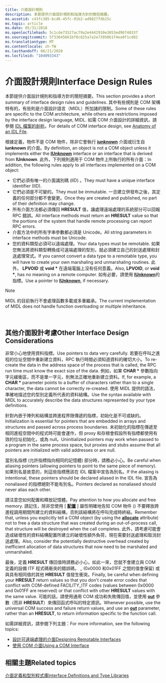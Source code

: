 ```yaml
---
title: 介面設計規則
description: 本節提供介面設計規則和指導方針的簡短摘要。
ms.assetid: c43fc385-bcd6-45fc-91b2-ad9827fdb15c
ms.topic: article
ms.date: 05/31/2018
ms.openlocfilehash: 5c1cde73527ac79a2e4442910e3053ed96748337
ms.sourcegitcommit: 5f33645661bf8c825a7a2e73950b1f4ea0f1cd82
ms.translationtype: MT
ms.contentlocale: zh-TW
ms.lasthandoff: 08/21/2020
ms.locfileid: "104093343"
---
```

# <a name="interface-design-rules"></a><span data-ttu-id="c080c-103">介面設計規則</span><span class="sxs-lookup"><span data-stu-id="c080c-103">Interface Design Rules</span></span>

<span data-ttu-id="c080c-104">本節提供介面設計規則和指導方針的簡短摘要。</span><span class="sxs-lookup"><span data-stu-id="c080c-104">This section provides a short summary of interface design rules and guidelines.</span></span> <span data-ttu-id="c080c-105">其中有些規則是 COM 架構特有的，有些則是介面設計語言（MIDL）所加諸的限制。</span><span class="sxs-lookup"><span data-stu-id="c080c-105">Some of these rules are specific to the COM architecture, while others are restrictions imposed by the interface design language, MIDL.</span></span> <span data-ttu-id="c080c-106">如需 COM 介面設計的詳細資訊，請參閱 [IDL 檔案的剖析](anatomy-of-an-idl-file.md)。</span><span class="sxs-lookup"><span data-stu-id="c080c-106">For details of COM interface design, see [Anatomy of an IDL File](anatomy-of-an-idl-file.md).</span></span>

<span data-ttu-id="c080c-107">根據定義，物件不是 COM 物件，除非它會執行 [**iunknown**](/windows/desktop/api/Unknwn/nn-unknwn-iunknown) 介面或衍生自 **iunknown** 的介面。</span><span class="sxs-lookup"><span data-stu-id="c080c-107">By definition, an object is not a COM object unless it implements either the [**IUnknown**](/windows/desktop/api/Unknwn/nn-unknwn-iunknown) interface or an interface that is derived from **IUnknown**.</span></span> <span data-ttu-id="c080c-108">此外，下列規則適用于 COM 物件上所執行的所有介面：</span><span class="sxs-lookup"><span data-stu-id="c080c-108">In addition, the following rules apply to all interfaces implemented on a COM object:</span></span>

-   <span data-ttu-id="c080c-109">它們必須有唯一的介面識別碼 (IID) 。</span><span class="sxs-lookup"><span data-stu-id="c080c-109">They must have a unique interface identifier (IID).</span></span>
-   <span data-ttu-id="c080c-110">它們必須是不可變的。</span><span class="sxs-lookup"><span data-stu-id="c080c-110">They must be immutable.</span></span> <span data-ttu-id="c080c-111">一旦建立併發布之後，其定義的任何部分都不會變更。</span><span class="sxs-lookup"><span data-stu-id="c080c-111">Once they are created and published, no part of their definition may change.</span></span>
-   <span data-ttu-id="c080c-112">所有介面方法都必須傳回 **HRESULT** 值，讓處理遠端處理的系統部分可以回報 RPC 錯誤。</span><span class="sxs-lookup"><span data-stu-id="c080c-112">All interface methods must return an **HRESULT** value so that the portions of the system that handle remote processing can report RPC errors.</span></span>
-   <span data-ttu-id="c080c-113">介面方法中的所有字串參數都必須是 Unicode。</span><span class="sxs-lookup"><span data-stu-id="c080c-113">All string parameters in interface methods must be Unicode.</span></span>
-   <span data-ttu-id="c080c-114">您的資料類型必須可以遠端處理。</span><span class="sxs-lookup"><span data-stu-id="c080c-114">Your data types must be remotable.</span></span> <span data-ttu-id="c080c-115">如果您無法將資料類型轉換成可遠端處理的型別，就必須建立自己的封送處理和封送處理常式。</span><span class="sxs-lookup"><span data-stu-id="c080c-115">If you cannot convert a data type to a remotable type, you will have to create your own marshaling and unmarshaling routines.</span></span> <span data-ttu-id="c080c-116">此外， **LPVOID** 或 **void \*** 在遠端電腦上沒有任何意義。</span><span class="sxs-lookup"><span data-stu-id="c080c-116">Also, **LPVOID**, or **void \***, has no meaning on a remote computer.</span></span> <span data-ttu-id="c080c-117">如有必要，請使用 [**IUnknown**](/windows/desktop/api/Unknwn/nn-unknwn-iunknown)的指標。</span><span class="sxs-lookup"><span data-stu-id="c080c-117">Use a pointer to [**IUnknown**](/windows/desktop/api/Unknwn/nn-unknwn-iunknown), if necessary.</span></span>

> [!Note]  
> <span data-ttu-id="c080c-118">MIDL 的目前執行不會處理函數多載或多重繼承。</span><span class="sxs-lookup"><span data-stu-id="c080c-118">The current implementation of MIDL does not handle function overloading or multiple inheritance.</span></span>

 

## <a name="other-interface-design-considerations"></a><span data-ttu-id="c080c-119">其他介面設計考慮</span><span class="sxs-lookup"><span data-stu-id="c080c-119">Other Interface Design Considerations</span></span>

<span data-ttu-id="c080c-120">非常小心地使用資料指標。</span><span class="sxs-lookup"><span data-stu-id="c080c-120">Use pointers to data very carefully.</span></span> <span data-ttu-id="c080c-121">若要在呼叫之進程的位址空間中重新建立資料，RPC 執行時間必須知道資料的確切大小。</span><span class="sxs-lookup"><span data-stu-id="c080c-121">To re-create the data in the address space of the process that is called, the RPC run time must know the exact size of the data.</span></span> <span data-ttu-id="c080c-122">例如，如果 **CHAR \*** 參數指向字元緩衝區，而不是單一字元，則無法正確地重新建立資料。</span><span class="sxs-lookup"><span data-stu-id="c080c-122">If, for example, a **CHAR \*** parameter points to a buffer of characters rather than to a single character, the data cannot be correctly re-created.</span></span> <span data-ttu-id="c080c-123">使用 MIDL 提供的語法，準確地描述您的型別定義所代表的資料結構。</span><span class="sxs-lookup"><span data-stu-id="c080c-123">Use the syntax available with MIDL to accurately describe the data structures represented by your type definitions.</span></span>

<span data-ttu-id="c080c-124">針對內嵌于陣列和結構並跨進程界限傳遞的指標，初始化是不可或缺的。</span><span class="sxs-lookup"><span data-stu-id="c080c-124">Initialization is essential for pointers that are embedded in arrays and structures and passed across process boundaries.</span></span> <span data-ttu-id="c080c-125">未初始化的指標在傳遞至相同進程空間中的程式時可能會運作，但 proxy 和存根會假設所有指標都使用有效的位址初始化，或為 null。</span><span class="sxs-lookup"><span data-stu-id="c080c-125">Uninitialized pointers may work when passed to a program in the same process space, but proxies and stubs assume that all pointers are initialized with valid addresses or are null.</span></span>

<span data-ttu-id="c080c-126">當別名指標 (允許指標指向相同的記憶體) 部分時，請務必小心。</span><span class="sxs-lookup"><span data-stu-id="c080c-126">Be careful when aliasing pointers (allowing pointers to point to the same piece of memory).</span></span> <span data-ttu-id="c080c-127">如果別名是故意的，則這些指標應該在 IDL 檔案中宣告為別名。</span><span class="sxs-lookup"><span data-stu-id="c080c-127">If the aliasing is intentional, these pointers should be declared aliased in the IDL file.</span></span> <span data-ttu-id="c080c-128">宣告為 nonaliased 的指標絕對不能有別名。</span><span class="sxs-lookup"><span data-stu-id="c080c-128">Pointers declared as nonaliased should never alias each other.</span></span>

<span data-ttu-id="c080c-129">請注意您如何配置和釋放記憶體。</span><span class="sxs-lookup"><span data-stu-id="c080c-129">Pay attention to how you allocate and free memory.</span></span> <span data-ttu-id="c080c-130">請記住，除非您使用 [ [**配置**](/windows/desktop/Midl/allocate) ] 屬性明確地告知 COM 物件 () 不要釋放跨進程調用期間所建立的資料結構，否則該結構將在呼叫完成時終結。</span><span class="sxs-lookup"><span data-stu-id="c080c-130">Remember that, unless you explicitly tell a COM object (by using the [**allocate**](/windows/desktop/Midl/allocate) attribute) not to free a data structure that was created during an out-of-process call, that structure will be destroyed when the call completes.</span></span> <span data-ttu-id="c080c-131">此外，請考慮可能會造成破壞性的資料結構配置所建立的破壞性額外負荷，現在需要封送處理和取消封送處理。</span><span class="sxs-lookup"><span data-stu-id="c080c-131">Also, consider the potentially destructive overhead created by inefficient allocation of data structures that now need to be marshaled and unmarshaled.</span></span>

<span data-ttu-id="c080c-132">最後，定義 **HRESULT** 傳回值時請務必小心，如此一來，您就不會建立與 COM 定義的設備 ITF 程式碼衝突的錯誤碼， \_ (0x0000 和0x01FF 之間的值會保留) 或與具有相同值的其他 **HRESULT** 值發生衝突。</span><span class="sxs-lookup"><span data-stu-id="c080c-132">Finally, be careful when defining your **HRESULT** return values so that you don't create error codes that conflict with COM-defined FACILITY\_ITF codes (values between 0x0000 and 0x01FF are reserved) or that conflict with other **HRESULT** values with the same value.</span></span> <span data-ttu-id="c080c-133">可能的話，請使用通用 COM 成功和失敗傳回值，並使用 [**out**](/windows/desktop/Midl/out-idl) 參數（而非 **HRESULT**）來傳回函式呼叫的特定資訊。</span><span class="sxs-lookup"><span data-stu-id="c080c-133">Whenever possible, use the universal COM success and failure return values, and use an [**out**](/windows/desktop/Midl/out-idl) parameter, rather than an **HRESULT**, to return information specific to the function call.</span></span>

<span data-ttu-id="c080c-134">如需詳細資訊，請參閱下列主題：</span><span class="sxs-lookup"><span data-stu-id="c080c-134">For more information, see the following topics:</span></span>

-   [<span data-ttu-id="c080c-135">設計可遠端處理的介面</span><span class="sxs-lookup"><span data-stu-id="c080c-135">Designing Remotable Interfaces</span></span>](designing-remotable-interfaces.md)
-   [<span data-ttu-id="c080c-136">使用 COM 介面</span><span class="sxs-lookup"><span data-stu-id="c080c-136">Using a COM Interface</span></span>](using-a-com-interface.md)

## <a name="related-topics"></a><span data-ttu-id="c080c-137">相關主題</span><span class="sxs-lookup"><span data-stu-id="c080c-137">Related topics</span></span>

<dl> <dt>

[<span data-ttu-id="c080c-138">介面定義和型別程式庫</span><span class="sxs-lookup"><span data-stu-id="c080c-138">Interface Definitions and Type Libraries</span></span>](/windows/desktop/Midl/interface-definitions-and-type-libraries)
</dt> </dl>

 

 